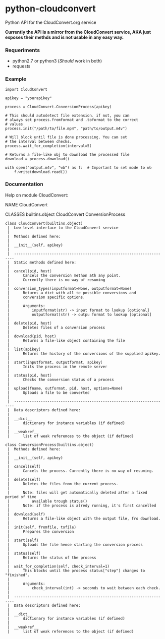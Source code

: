 python-cloudconvert
===================

Python API for the CloudConvert.org service


__Currently the API is a mirror from the CloudConvert service, AKA just exposes their methds and is not usable in any easy way.__

### Requeriments
- python2.7 or python3 (_Should_ work in both)
- requests

### Example

    import CloudConvert
    
    apikey = "yourapikey"
    
    process = CloudConvert.ConversionProcess(apikey)
    
    # This should autodetect file extension. if not, you can
    # always set process.fromformat and .toformat to the correct
    # values
    process.init("/path/to/file.mp4", "path/to/output.m4v")
    
    # Will block until file is done processing. You can set
    # the interval between checks.
    process.wait_for_completion(interval=5)
    
    # Returns a file-like obj to download the processed file
    download = process.download()
    
    with open("output.m4v", "wb") as f:  # Important to set mode to wb
        f.write(download.read())
    


### Documentation

Help on module CloudConvert:

NAME
    CloudConvert

CLASSES
    builtins.object
        CloudConvert
        ConversionProcess

    class CloudConvert(builtins.object)
     |  Low level interface to the CloudConvert service
     |
     |  Methods defined here:
     |
     |  __init__(self, apikey)
     |
     |  ----------------------------------------------------------------------
     |  Static methods defined here:
     |
     |  cancel(pid, host)
     |      Cancels the conversion methon ath any point.
     |      Currently there is no way of resuming
     |
     |  conversion_types(inputformat=None, outputformat=None)
     |      Returns a dict with all te possible conversions and
     |      conversion specific options.
     |
     |      Arguments:
     |          inputformat(str) -> input format to lookup [optional]
     |          outputformat(str) -> outpu format to lookup [optional]
     |
     |  delete(pid, host)
     |      Deletes files of a conversion process
     |
     |  download(pid, host)
     |      Returns a file-like object containing the file
     |
     |  list(apikey)
     |      Returns the history of the conversions of the supplied apikey.
     |
     |  start(inputformat, outputformat, apikey)
     |      Inits the process in the remote server
     |
     |  status(pid, host)
     |      Checks the conversion status of a process
     |
     |  upload(fname, outformat, pid, host, options=None)
     |      Uploads a file to be converted
     |
     |  ----------------------------------------------------------------------
     |  Data descriptors defined here:
     |
     |  __dict__
     |      dictionary for instance variables (if defined)
     |
     |  __weakref__
     |      list of weak references to the object (if defined)

    class ConversionProcess(builtins.object)
     |  Methods defined here:
     |
     |  __init__(self, apikey)
     |
     |  cancel(self)
     |      Cancels the process. Currently there is no way of resuming.
     |
     |  delete(self)
     |      Deletes the files from the current process.
     |
     |      Note: files will get automatically deleted after a fixed period of time
     |          available trough status()
     |      Note: if the process is alredy running, it's first cancelled
     |
     |  download(self)
     |      Returns a file-like object with the output file, fro download.
     |
     |  init(self, fromfile, tofile)
     |      Prepares the conversion
     |
     |  start(self)
     |      Uploads the file hence starting the conversion process
     |
     |  status(self)
     |      Returns the status of the process
     |
     |  wait_for_completion(self, check_interval=1)
     |      This blocks until the process status["step"] changes to "finished".
     |
     |      Arguments:
     |          check_interval(int) -> seconds to wait between each check.
     |
     |  ----------------------------------------------------------------------
     |  Data descriptors defined here:
     |
     |  __dict__
     |      dictionary for instance variables (if defined)
     |
     |  __weakref__
     |      list of weak references to the object (if defined)